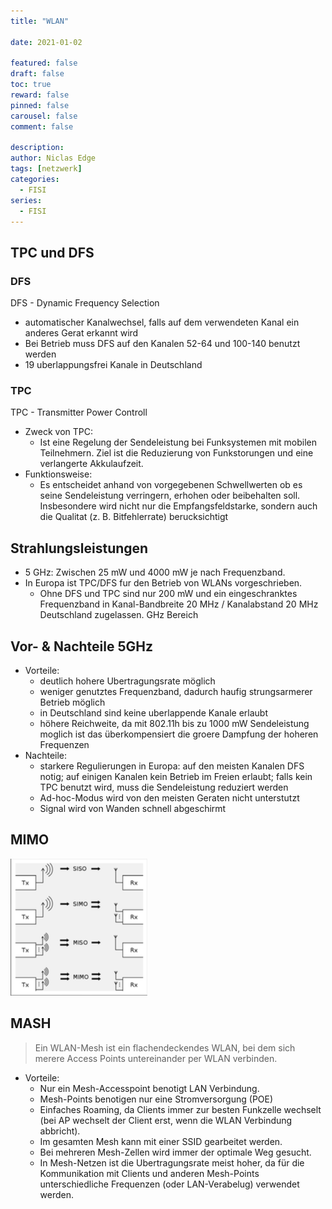 ```yaml
---
title: "WLAN"

date: 2021-01-02

featured: false
draft: false
toc: true
reward: false
pinned: false
carousel: false
comment: false

description:
author: Niclas Edge
tags: [netzwerk]
categories:
  - FISI
series:
  - FISI
---
```


## TPC und DFS
### DFS
DFS - Dynamic Frequency Selection
- automatischer Kanalwechsel, falls auf dem verwendeten Kanal ein anderes Gerat erkannt wird
- Bei Betrieb muss DFS auf den Kanalen 52-64 und 100-140 benutzt werden
- 19 uberlappungsfrei Kanale in Deutschland

### TPC
TPC - Transmitter Power Controll
- Zweck von TPC:
	- Ist eine Regelung der Sendeleistung bei Funksystemen mit mobilen Teilnehmern. Ziel ist die Reduzierung von Funkstorungen und eine verlangerte Akkulaufzeit.
- Funktionsweise:
	- Es entscheidet anhand von vorgegebenen Schwellwerten ob es seine Sendeleistung verringern, erhohen oder beibehalten soll. Insbesondere wird nicht nur die Empfangsfeldstarke, sondern auch die Qualitat (z. B. Bitfehlerrate) berucksichtigt

## Strahlungsleistungen
- 5 GHz: Zwischen 25 mW und 4000 mW je nach Frequenzband.
- In Europa ist TPC/DFS fur den Betrieb von WLANs vorgeschrieben. 
	- Ohne DFS und TPC sind nur 200 mW und ein eingeschranktes Frequenzband in Kanal-Bandbreite 20 MHz / Kanalabstand 20 MHz Deutschland zugelassen. GHz Bereich

## Vor- & Nachteile 5GHz
- Vorteile:
	- deutlich hohere Ubertragungsrate möglich
	- weniger genutztes Frequenzband, dadurch haufig strungsarmerer Betrieb möglich
	- in Deutschland sind keine uberlappende Kanale erlaubt 
	- höhere Reichweite, da mit 802.11h bis zu 1000 mW Sendeleistung moglich ist das überkompensiert die groere Dampfung der hoheren Frequenzen
- Nachteile:
	- starkere Regulierungen in Europa: auf den meisten Kanalen DFS notig; auf einigen Kanalen kein Betrieb im Freien erlaubt; falls kein TPC benutzt wird, muss die Sendeleistung reduziert werden
	- Ad-hoc-Modus wird von den meisten Geraten nicht unterstutzt
	- Signal wird von Wanden schnell abgeschirmt

## MIMO 
![](Bildschirmfoto%202022-11-12%20um%2016.17.26.png)

## MASH
> Ein WLAN-Mesh ist ein flachendeckendes WLAN, bei dem sich merere Access Points untereinander per WLAN verbinden.

- Vorteile:
	- Nur ein Mesh-Accesspoint benotigt LAN Verbindung.
	- Mesh-Points benotigen nur eine Stromversorgung (POE)
	- Einfaches Roaming, da Clients immer zur besten Funkzelle wechselt (bei AP wechselt der Client erst, wenn die WLAN Verbindung abbricht).
	- Im gesamten Mesh kann mit einer SSID gearbeitet werden.
	- Bei mehreren Mesh-Zellen wird immer der optimale Weg gesucht.
	- In Mesh-Netzen ist die Ubertragungsrate meist hoher, da für die Kommunikation mit Clients und anderen Mesh-Points unterschiedliche Frequenzen (oder LAN-Verabelug) verwendet werden.
